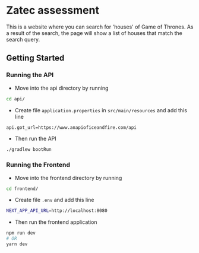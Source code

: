 # Zatec assessment

This is a website where you can search for 'houses' of Game of Thrones. As a result of the search, the page will show a list of houses that match the search query.

## Getting Started

### Running the API

- Move into the api directory by running

```bash
cd api/
```

- Create file `application.properties` in `src/main/resources` and add this line

```bash
api.got_url=https://www.anapioficeandfire.com/api
```

- Then run the API

```bash
./gradlew bootRun
```

### Running the Frontend

- Move into the frontend directory by running

```bash
cd frontend/
```

- Create file `.env` and add this line

```bash
NEXT_APP_API_URL=http://localhost:8080
```

- Then run the frontend application

```bash
npm run dev
# OR
yarn dev
```
